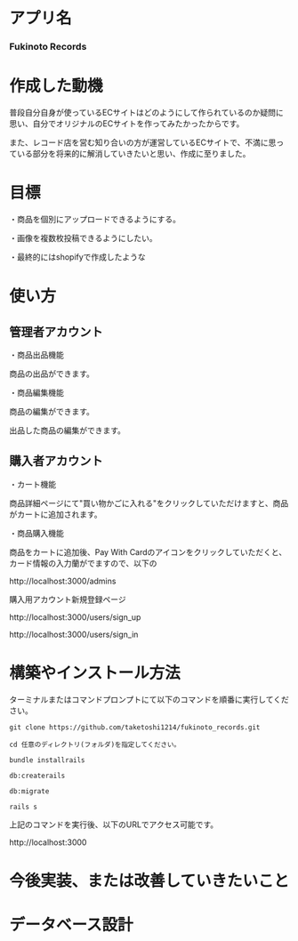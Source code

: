 # アプリ名

### Fukinoto Records

# 作成した動機

普段自分自身が使っているECサイトはどのようにして作られているのか疑問に思い、自分でオリジナルのECサイトを作ってみたかったからです。

また、レコード店を営む知り合いの方が運営しているECサイトで、不満に思っている部分を将来的に解消していきたいと思い、作成に至りました。

# 目標

・商品を個別にアップロードできるようにする。

・画像を複数枚投稿できるようにしたい。

・最終的にはshopifyで作成したような

# 使い方

## 管理者アカウント

・商品出品機能

商品の出品ができます。

・商品編集機能

商品の編集ができます。

出品した商品の編集ができます。

## 購入者アカウント

・カート機能

商品詳細ページにて"買い物かごに入れる"をクリックしていただけますと、商品がカートに追加されます。

・商品購入機能

商品をカートに追加後、Pay With Cardのアイコンをクリックしていただくと、カード情報の入力蘭がでますので、以下の

http://localhost:3000/admins

購入用アカウント新規登録ページ

http://localhost:3000/users/sign_up

http://localhost:3000/users/sign_in

# 構築やインストール方法

ターミナルまたはコマンドプロンプトにて以下のコマンドを順番に実行してください。

`git clone https://github.com/taketoshi1214/fukinoto_records.git`

`cd 任意のディレクトリ(フォルダ)を指定してください。`

`bundle installrails`

`db:createrails`

`db:migrate`

`rails s`

上記のコマンドを実行後、以下のURLでアクセス可能です。

http://localhost:3000

# 今後実装、または改善していきたいこと

# データベース設計